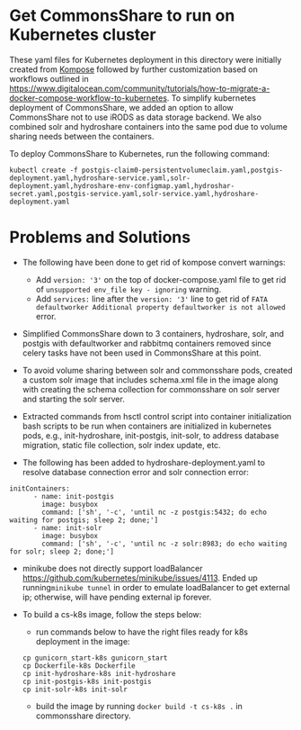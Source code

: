 # Get CommonsShare to run on Kubernetes cluster

These yaml files for Kubernetes deployment in this directory were initially created from [Kompose](http://kompose.io/) followed by further customization based on workflows outlined in <https://www.digitalocean.com/community/tutorials/how-to-migrate-a-docker-compose-workflow-to-kubernetes>. To simplify kubernetes deployment of CommonsShare, we added an option to allow CommonsShare not to use iRODS as data storage backend. We also combined solr and hydroshare containers into the same pod due to volume sharing needs between the containers.

To deploy CommonsShare to Kubernetes, run the following command:
```
kubectl create -f postgis-claim0-persistentvolumeclaim.yaml,postgis-deployment.yaml,hydroshare-service.yaml,solr-deployment.yaml,hydroshare-env-configmap.yaml,hydroshar-secret.yaml,postgis-service.yaml,solr-service.yaml,hydroshare-deployment.yaml
```

# Problems and Solutions

* The following have been done to get rid of kompose convert warnings:

  * Add ```version: '3'``` on the top of docker-compose.yaml file to get rid of ```unsupported env_file key - ignoring``` warning.  
  * Add ```services:``` line after the ```version: '3'``` line to get rid of ```FATA defaultworker Additional property defaultworker is not allowed``` error.

* Simplified CommonsShare down to 3 containers, hydroshare, solr, and postgis with defaultworker and rabbitmq containers removed since celery tasks have not been used in CommonsShare at this point.

* To avoid volume sharing between solr and commonsshare pods, created a custom solr image that includes schema.xml file in the image along with creating the schema collection for commonsshare on solr server and starting the solr server. 

* Extracted commands from hsctl control script into container initialization bash scripts to be run when containers are initialized in kubernetes pods, e.g., init-hydroshare, init-postgis, init-solr, to address database migration, static file collection, solr index update, etc.

* The following has been added to hydroshare-deployment.yaml to resolve database connection error and solr connection error:
```
initContainers:
      - name: init-postgis
        image: busybox
        command: ['sh', '-c', 'until nc -z postgis:5432; do echo waiting for postgis; sleep 2; done;']
      - name: init-solr
        image: busybox
        command: ['sh', '-c', 'until nc -z solr:8983; do echo waiting for solr; sleep 2; done;']  
```

* minikube does not directly support loadBalancer <https://github.com/kubernetes/minikube/issues/4113>. Ended up running```minikube tunnel``` in order to emulate loadBalancer to get external ip; otherwise, will have pending external ip forever.

* To build a cs-k8s image, follow the steps below:

  * run commands below to have the right files ready for k8s deployment in the image:
  ```
  cp gunicorn_start-k8s gunicorn_start
  cp Dockerfile-k8s Dockerfile
  cp init-hydroshare-k8s init-hydroshare
  cp init-postgis-k8s init-postgis
  cp init-solr-k8s init-solr
  ```
  
  * build the image by running ```docker build -t cs-k8s .``` in commonsshare directory.
  
